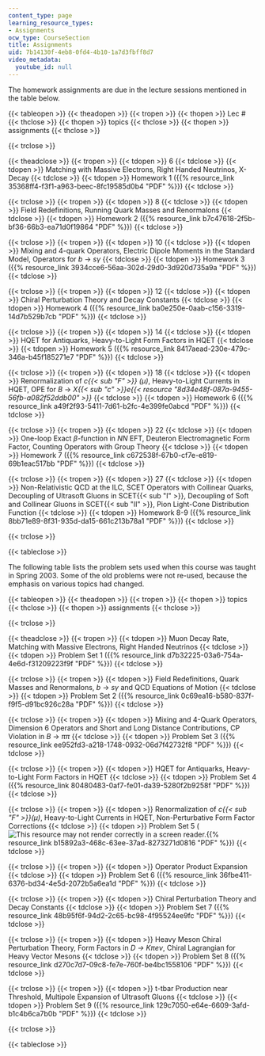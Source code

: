 ```yaml
---
content_type: page
learning_resource_types:
- Assignments
ocw_type: CourseSection
title: Assignments
uid: 7b14130f-4eb8-0fd4-4b10-1a7d3fbff8d7
video_metadata:
  youtube_id: null
---
```


The homework assignments are due in the lecture sessions mentioned in the table below.

{{< tableopen >}}
{{< theadopen >}}
{{< tropen >}}
{{< thopen >}}
Lec #
{{< thclose >}}
{{< thopen >}}
topics
{{< thclose >}}
{{< thopen >}}
assignments
{{< thclose >}}

{{< trclose >}}

{{< theadclose >}}
{{< tropen >}}
{{< tdopen >}}
6
{{< tdclose >}}
{{< tdopen >}}
Matching with Massive Electrons, Right Handed Neutrinos, X-Decay
{{< tdclose >}}
{{< tdopen >}}
Homework 1 ({{% resource_link 35368ff4-f3f1-a963-beec-8fc19585d0b4 "PDF" %}})
{{< tdclose >}}

{{< trclose >}}
{{< tropen >}}
{{< tdopen >}}
8
{{< tdclose >}}
{{< tdopen >}}
Field Redefinitions, Running Quark Masses and Renormalons
{{< tdclose >}}
{{< tdopen >}}
Homework 2 ({{% resource_link b7c47618-2f5b-bf36-66b3-ea71d0f19864 "PDF" %}})
{{< tdclose >}}

{{< trclose >}}
{{< tropen >}}
{{< tdopen >}}
10
{{< tdclose >}}
{{< tdopen >}}
Mixing and 4-quark Operators, Electric Dipole Moments in the Standard Model, Operators for _b_ → _sγ_
{{< tdclose >}}
{{< tdopen >}}
Homework 3 ({{% resource_link 3934cce6-56aa-302d-29d0-3d920d735a9a "PDF" %}})
{{< tdclose >}}

{{< trclose >}}
{{< tropen >}}
{{< tdopen >}}
12
{{< tdclose >}}
{{< tdopen >}}
Chiral Perturbation Theory and Decay Constants
{{< tdclose >}}
{{< tdopen >}}
Homework 4 ({{% resource_link ba0e250e-0aab-c156-3319-14d7b529b7cb "PDF" %}})
{{< tdclose >}}

{{< trclose >}}
{{< tropen >}}
{{< tdopen >}}
14
{{< tdclose >}}
{{< tdopen >}}
HQET for Antiquarks, Heavy-to-Light Form Factors in HQET
{{< tdclose >}}
{{< tdopen >}}
Homework 5 ({{% resource_link 8417aead-230e-479c-346a-b45f185271e7 "PDF" %}})
{{< tdclose >}}

{{< trclose >}}
{{< tropen >}}
{{< tdopen >}}
18
{{< tdclose >}}
{{< tdopen >}}
Renormalization of _c{{< sub "F" >}} (µ)_, Heavy-to-Light Currents in HQET, OPE for _B_ → _X{{< sub "c" >}}e{{< resource "8d34e48f-087a-9455-56fb-a082f52ddb00" >}}_
{{< tdclose >}}
{{< tdopen >}}
Homework 6 ({{% resource_link a49f2f93-5411-7d61-b2fc-4e399fe0abcd "PDF" %}})
{{< tdclose >}}

{{< trclose >}}
{{< tropen >}}
{{< tdopen >}}
22
{{< tdclose >}}
{{< tdopen >}}
One-loop Exact _β_\-function in _NN_ EFT, Deuteron Electromagnetic Form Factor, Counting Operators with Group Theory
{{< tdclose >}}
{{< tdopen >}}
Homework 7 ({{% resource_link c672538f-67b0-cf7e-e819-69b1eac517bb "PDF" %}})
{{< tdclose >}}

{{< trclose >}}
{{< tropen >}}
{{< tdopen >}}
27
{{< tdclose >}}
{{< tdopen >}}
Non-Relativistic QCD at the ILC, SCET Operators with Collinear Quarks, Decoupling of Ultrasoft Gluons in SCET{{< sub "I" >}}, Decoupling of Soft and Collinear Gluons in SCET{{< sub "II" >}}, Pion Light-Cone Distribution Function
{{< tdclose >}}
{{< tdopen >}}
Homework 8-9 ({{% resource_link 8bb71e89-8f31-935d-da15-661c213b78a1 "PDF" %}})
{{< tdclose >}}

{{< trclose >}}

{{< tableclose >}}

The following table lists the problem sets used when this course was taught in Spring 2003. Some of the old problems were not re-used, because the emphasis on various topics had changed.

{{< tableopen >}}
{{< theadopen >}}
{{< tropen >}}
{{< thopen >}}
topics
{{< thclose >}}
{{< thopen >}}
assignments
{{< thclose >}}

{{< trclose >}}

{{< theadclose >}}
{{< tropen >}}
{{< tdopen >}}
Muon Decay Rate, Matching with Massive Electrons, Right Handed Neutrinos
{{< tdclose >}}
{{< tdopen >}}
Problem Set 1 ({{% resource_link d7b32225-03a6-754a-4e6d-f31209223f9f "PDF" %}})
{{< tdclose >}}

{{< trclose >}}
{{< tropen >}}
{{< tdopen >}}
Field Redefinitions, Quark Masses and Renormalons, _b_ → _sγ_ and QCD Equations of Motion
{{< tdclose >}}
{{< tdopen >}}
Problem Set 2 ({{% resource_link 0c69ea16-b580-837f-f9f5-d91bc926c28a "PDF" %}})
{{< tdclose >}}

{{< trclose >}}
{{< tropen >}}
{{< tdopen >}}
Mixing and 4-Quark Operators, Dimension 6 Operators and Short and Long Distance Contributions, CP Violation in _B_ → _ππ_
{{< tdclose >}}
{{< tdopen >}}
Problem Set 3 ({{% resource_link ee952fd3-a218-1748-0932-06d7f42732f8 "PDF" %}})
{{< tdclose >}}

{{< trclose >}}
{{< tropen >}}
{{< tdopen >}}
HQET for Antiquarks, Heavy-to-Light Form Factors in HQET
{{< tdclose >}}
{{< tdopen >}}
Problem Set 4 ({{% resource_link 80480483-0af7-fe01-da39-5280f2b9258f "PDF" %}})
{{< tdclose >}}

{{< trclose >}}
{{< tropen >}}
{{< tdopen >}}
Renormalization of _c{{< sub "F" >}}(µ)_, Heavy-to-Light Currents in HQET, Non-Perturbative Form Factor Corrections
{{< tdclose >}}
{{< tdopen >}}
Problem Set 5 (![This resource may not render correctly in a screen reader.](/images/inacessible.gif){{% resource_link b15892a3-468c-63ee-37ad-8273271d0816 "PDF" %}})
{{< tdclose >}}

{{< trclose >}}
{{< tropen >}}
{{< tdopen >}}
Operator Product Expansion
{{< tdclose >}}
{{< tdopen >}}
Problem Set 6 ({{% resource_link 36fbe411-6376-bd34-4e5d-2072b5a6ea1d "PDF" %}})
{{< tdclose >}}

{{< trclose >}}
{{< tropen >}}
{{< tdopen >}}
Chiral Perturbation Theory and Decay Constants
{{< tdclose >}}
{{< tdopen >}}
Problem Set 7 ({{% resource_link 48b95f6f-94d2-2c65-bc98-4f95524ee9fc "PDF" %}})
{{< tdclose >}}

{{< trclose >}}
{{< tropen >}}
{{< tdopen >}}
Heavy Meson Chiral Perturbation Theory, Form Factors in _D_ _→_ _Kπeν_, Chiral Lagrangian for Heavy Vector Mesons
{{< tdclose >}}
{{< tdopen >}}
Problem Set 8 ({{% resource_link d270c7d7-09c8-fe7e-760f-be4bc1558106 "PDF" %}})
{{< tdclose >}}

{{< trclose >}}
{{< tropen >}}
{{< tdopen >}}
t-tbar Production near Threshold, Multipole Expansion of Ultrasoft Gluons
{{< tdclose >}}
{{< tdopen >}}
Problem Set 9 ({{% resource_link 129c7050-e64e-6609-3afd-b1c4b6ca7b0b "PDF" %}})
{{< tdclose >}}

{{< trclose >}}

{{< tableclose >}}
